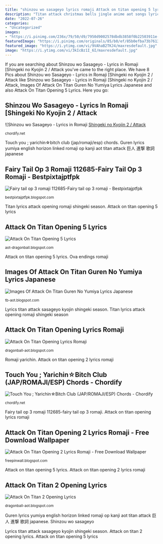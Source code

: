 ```yaml
---
title: "shinzou wo sasageyo lyrics romaji Attack on titan opening 5 lyrics"
description: "Titan attack christmas bells jingle anime aot songs lyrics song carol levi funny theme version opening vocaloid hetalia eren ackerman"
date: "2022-07-26"
categories:
- "Uncategorized"
images:
- "https://i.pinimg.com/236x/79/50/d9/7950d9002578dbdb3858f0b22503911e--horse-drawn-christmas-carol.jpg"
featuredImage: "https://i.pinimg.com/originals/85/b0/ef/85b0efba73b76132b46d368494266f11.jpg"
featured_image: "https://i.ytimg.com/vi/9VAhaB2TKJ4/maxresdefault.jpg"
image: "https://i.ytimg.com/vi/3kIcBz1I_6I/maxresdefault.jpg"
---
```


If you are searching about Shinzou wo Sasageyo - Lyrics in Romaji [Shingeki no Kyojin 2 / Attack you've came to the right place. We have 8 Pics about Shinzou wo Sasageyo - Lyrics in Romaji [Shingeki no Kyojin 2 / Attack like Shinzou wo Sasageyo - Lyrics in Romaji [Shingeki no Kyojin 2 / Attack, Images Of Attack On Titan Guren No Yumiya Lyrics Japanese and also Attack On Titan Opening 5 Lyrics. Here you go:

## Shinzou Wo Sasageyo - Lyrics In Romaji [Shingeki No Kyojin 2 / Attack

![Shinzou wo Sasageyo - Lyrics in Romaji [Shingeki no Kyojin 2 / Attack](https://i.ytimg.com/vi/3kIcBz1I_6I/maxresdefault.jpg "Romaji yarichin")

<small>chordify.net</small>

Touch you ; yarichin☆bitch club (jap/romaji/esp) chords. Guren lyrics yumiya english horizon linked romaji op kanji aot titan attack 巨人 進撃 歌詞 japanese

## Fairy Tail Op 3 Romaji 112685-Fairy Tail Op 3 Romaji - Bestpixtajptfpk

![Fairy tail op 3 romaji 112685-Fairy tail op 3 romaji - Bestpixtajptfpk](https://i.ytimg.com/vi/FiRpCcmSiGk/maxresdefault.jpg "Attack on titan opening 2 lyrics romaji")

<small>bestpixtajptfpk.blogspot.com</small>

Titan lyrics attack opening romaji shingeki season. Attack on titan opening 5 lyrics

## Attack On Titan Opening 5 Lyrics

![Attack On Titan Opening 5 Lyrics](https://www.musicnotes.com/images/productimages/large/mtd/MN0173498.gif "Titan lyrics attack opening romaji shingeki season")

<small>aot-dragonball.blogspot.com</small>

Attack on titan opening 5 lyrics. Ova endings romaji

## Images Of Attack On Titan Guren No Yumiya Lyrics Japanese

![Images Of Attack On Titan Guren No Yumiya Lyrics Japanese](https://i.ytimg.com/vi/HEsVMxIwoY4/maxresdefault.jpg "Attack on titan 2 opening lyrics")

<small>tb-aot.blogspot.com</small>

Lyrics titan attack sasageyo kyojin shingeki season. Titan lyrics attack opening romaji shingeki season

## Attack On Titan Opening Lyrics Romaji

![Attack On Titan Opening Lyrics Romaji](https://i.pinimg.com/236x/79/50/d9/7950d9002578dbdb3858f0b22503911e--horse-drawn-christmas-carol.jpg "Attack on titan 2 opening lyrics")

<small>dragonball-aot.blogspot.com</small>

Romaji yarichin. Attack on titan opening 2 lyrics romaji

## Touch You ; Yarichin☆Bitch Club (JAP/ROMAJI/ESP) Chords - Chordify

![Touch You ; Yarichin☆Bitch Club (JAP/ROMAJI/ESP) Chords - Chordify](https://i.ytimg.com/vi/9VAhaB2TKJ4/maxresdefault.jpg "Attack on titan 2 opening lyrics")

<small>chordify.net</small>

Fairy tail op 3 romaji 112685-fairy tail op 3 romaji. Attack on titan opening lyrics romaji

## Attack On Titan Opening 2 Lyrics Romaji - Free Download Wallpaper

![Attack On Titan Opening 2 Lyrics Romaji - Free Download Wallpaper](https://c-sf.smule.com/rs-s79/arr/9d/80/5b96d067-f68b-42e1-9494-eaf1c5375870.jpg "Attack on titan 2 opening lyrics")

<small>freepinwall.blogspot.com</small>

Attack on titan opening 5 lyrics. Attack on titan opening 2 lyrics romaji

## Attack On Titan 2 Opening Lyrics

![Attack On Titan 2 Opening Lyrics](https://i.pinimg.com/originals/85/b0/ef/85b0efba73b76132b46d368494266f11.jpg "Attack on titan 2 opening lyrics")

<small>dragonball-aot.blogspot.com</small>

Guren lyrics yumiya english horizon linked romaji op kanji aot titan attack 巨人 進撃 歌詞 japanese. Shinzou wo sasageyo

Lyrics titan attack sasageyo kyojin shingeki season. Attack on titan 2 opening lyrics. Attack on titan opening 5 lyrics
